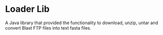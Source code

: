 Loader Lib
==========

A Java library that provided the functionality to download, unzip, untar and convert Blast FTP files into text fasta files.

